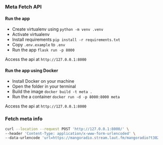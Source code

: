 ### Meta Fetch API

#### Run the app

- Create virtualenv using `python -m venv .venv`
- Activate virtualenv
- Install requirements `pip install -r requirements.txt`
- Copy `.env.example` to `.env`
- Run the app `flask run -p 8000`

Access the api at `http://127.0.0.1:8000`

#### Run the app using Docker

- Install Docker on your machine
- Open the folder in your terminal
- Build the image `docker build -t meta .`
- Run the a container `docker run -d -p 8000:8000 meta`

Access the api at `http://127.0.0.1:8000`

### Fetch meta info

```sh
curl --location --request POST 'http://127.0.0.1:8000/' \
--header 'Content-Type: application/x-www-form-urlencoded' \
--data-urlencode 'url=https://mangoradio.stream.laut.fm/mangoradio?t302=2022-05-26_23-02-54&uuid=fce65a34-c18d-4c81-a148-f2b942e06aac'
```
